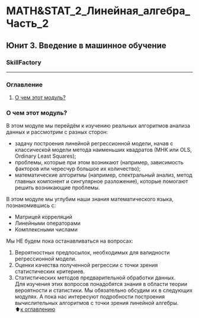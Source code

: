 # MATH&STAT_2_Линейная_алгебра_Часть_2
## Юнит 3. Введение в машинное обучение
### SkillFactory
---
### Оглавление  
1. [О чем этот модуль?](https://github.com/alex-sokolov2011/my_study/blob/master/SkillFactory/DST_10/unit_3/MATH&STAT_2_Линейная_алгебра_Часть_2/README.md#О-чем-этот-модуль?)  

### О чем этот модуль?
В этом модуле мы перейдём к изучению реальных алгоритмов анализа данных и рассмотрим с разных сторон:  
- задачу построения линейной регрессионной модели, начав с классической модели метода наименьших квадратов (МНК или OLS, Ordinary Least Squares);  
- проблемы, которые при этом возникают (например, зависимость факторов или чересчур большое их количество);  
- математические алгоритмы (например, спектральный анализ, метод главных компонент и сингулярное разложение), которые помогают решить возникающие проблемы.  

В этом модуле мы углубим наши знания математического языка, познакомившись с:  
- Матрицей корреляций
- Линейными операторами
- Комплексными числами  

Мы НЕ будем пока останавливаться на вопросах:  
1. Вероятностных предпосылок, необходимых для валидности регрессионной модели.
2. Оценки качества полученной регрессии с точки зрения статистических критериев.
3. Статистических методов предварительной обработки данных.  
Для изучения этих вопросов понадобятся знания в области теории вероятности и статистики. Мы обязательно обсудим их в следующих модулях. А пока нас интересуют подробности построения вычислительных алгоритмов с точки зрения линейной алгебры.  
:arrow_up:[к оглавлению](https://github.com/alex-sokolov2011/my_study/blob/master/SkillFactory/DST_10/unit_3/MATH&STAT_2_Линейная_алгебра_Часть_2/README.md#Оглавление)  
